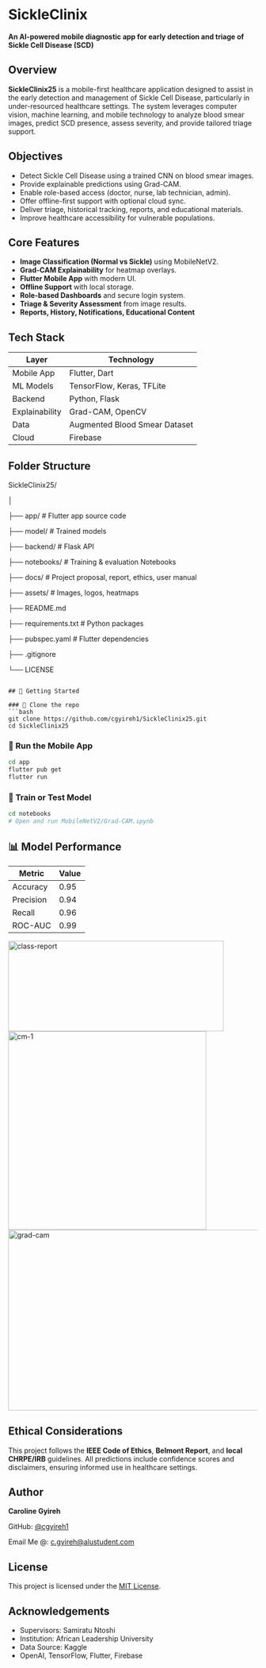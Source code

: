 
# SickleClinix

**An AI-powered mobile diagnostic app for early detection and triage of Sickle Cell Disease (SCD)**


## Overview

**SickleClinix25** is a mobile-first healthcare application designed to assist in the early detection and management of Sickle Cell Disease, particularly in under-resourced healthcare settings. The system leverages computer vision, machine learning, and mobile technology to analyze blood smear images, predict SCD presence, assess severity, and provide tailored triage support.


## Objectives

- Detect Sickle Cell Disease using a trained CNN on blood smear images.
- Provide explainable predictions using Grad-CAM.
- Enable role-based access (doctor, nurse, lab technician, admin).
- Offer offline-first support with optional cloud sync.
- Deliver triage, historical tracking, reports, and educational materials.
- Improve healthcare accessibility for vulnerable populations.


## Core Features

- **Image Classification (Normal vs Sickle)** using MobileNetV2.
- **Grad-CAM Explainability** for heatmap overlays.
- **Flutter Mobile App** with modern UI.
- **Offline Support** with local storage.
- **Role-based Dashboards** and secure login system.
- **Triage & Severity Assessment** from image results.
- **Reports, History, Notifications, Educational Content**


## Tech Stack

| Layer          | Technology                                   |
|----------------|----------------------------------------------|
| Mobile App     | Flutter, Dart                                |
| ML Models      | TensorFlow, Keras, TFLite                    |
| Backend        | Python, Flask                                |
| Explainability | Grad-CAM, OpenCV                             |
| Data           | Augmented Blood Smear Dataset                |
| Cloud          | Firebase                                     |


## Folder Structure

SickleClinix25/

│

├── app/                                           # Flutter app source code

├── model/                                         # Trained models

├── backend/                                       # Flask API

├── notebooks/                                     # Training & evaluation Notebooks

├── docs/                                          # Project proposal, report, ethics, user manual

├── assets/                                        # Images, logos, heatmaps

├── README.md

├── requirements.txt                              # Python packages

├── pubspec.yaml                                  # Flutter dependencies

├── .gitignore

└── LICENSE

````

## 🚀 Getting Started

### 🔹 Clone the repo
```bash
git clone https://github.com/cgyireh1/SickleClinix25.git
cd SickleClinix25
````

### 🔹 Run the Mobile App

```bash
cd app
flutter pub get
flutter run
```

### 🔹 Train or Test Model

```bash
cd notebooks
# Open and run MobileNetV2/Grad-CAM.ipynb
```

## 📊 Model Performance

| Metric    | Value |
| --------- | ----- |
| Accuracy  | 0.95 |
| Precision | 0.94  |
| Recall    | 0.96  |
| ROC-AUC   | 0.99 |


<img width="435" height="182" alt="class-report" src="https://github.com/user-attachments/assets/32f274a6-7b66-456a-acfa-93dc3d1c9bbc" />


<img width="400" height="400" alt="cm-1" src="https://github.com/user-attachments/assets/622dcc88-37c3-405a-ab36-ba197bb5564f" />


<img width="989" height="364" alt="grad-cam" src="https://github.com/user-attachments/assets/7f8a36c0-ea40-49b0-917e-dcc9857735e7" />

## Ethical Considerations

This project follows the **IEEE Code of Ethics**, **Belmont Report**, and **local CHRPE/IRB** guidelines. All predictions include confidence scores and disclaimers, ensuring informed use in healthcare settings.


##  Author

**Caroline Gyireh**

GitHub: [@cgyireh1](https://github.com/cgyireh1)

Email Me @: [c.gyireh@alustudent.com](c.gyireh@alustudent.com)


## License

This project is licensed under the [MIT License](LICENSE).


## Acknowledgements

* Supervisors: Samiratu Ntoshi
* Institution: African Leadership University
* Data Source: Kaggle
* OpenAI, TensorFlow, Flutter, Firebase
